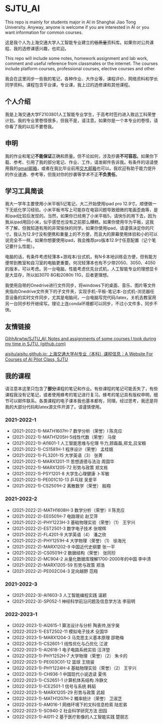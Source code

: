 # SJTU_AI

This repo is mainly for students major in AI in Shanghai Jiao Tong University. Anyway, anyone is welcome if you are interested in AI or you want information for common courses.

这是我个人为上海交通大学人工智能专业建立的~~低质量~~资料库。如果你对公共课程、我的选修课感兴趣，也欢迎。

This repo will include some notes, homework assignment and lab work, comment and useful reference from classmates or the internet. The courses include platform courses, professional courses, elective courses and other.

我会在这里同步一些我的笔记，各种作业、大作业等，课程评价，网络资料和学长同学资料。课程包含平台课，专业课，我上过的选修课和其他课程。

## 个人介绍

我是上海交通大学F2103801人工智能专业学生，于高考时签约进入致远工科荣誉计划。我的专业里卷怪很多，但我不是，请注意。如果你是一个本专业的卷怪，请你看了我的以后不要卷我。

## 申明

我的作业和笔记**不能保证**正确和质量。但不论如何，涉及抄袭**不可容忍**。如果你下载、参考、引用了我的部分笔记、作业、工作，请发邮件告诉我。有条件的话请使用我的[gmail邮箱](mailto:wangkailing151@gmail.com)，或者在我比毕业前用[交大邮箱](mailto:wangkailing151@sjtu.edu.cn)也可以。我欢迎有助于能力提升的作业速通、参考等，但我对你的抄袭等学术不正**不负责任**。

## 学习工具简谈

我大一学年主要使用小米平板5记笔记，大二开始使用ipad pro 12.9寸。顺便做一下无纸化学习经验。小米平板书写上可能存在电容问题导致细微的笔画歪曲等，是和ipad比较后发现的。当然，如果你已经用了小米平板5，请快乐的用下去，因为我从ipad用回小米，似乎感觉也没有之前那么糟糕。如果你使用华为平板，这我不了解，但我知道有用的非常愉快的同学。如果你使用ipad，请谨慎决定你的尺寸。我认为12.9寸没有便携和重量上的不方便，而且大的屏幕使用体验和小的可以说完全不一样。如果你想要使用ipad，我会推荐pro版本12.9寸任意配置（记个笔记要什么性能）。

电脑的话，有条件考虑轻薄本+游戏本/台式机，有N卡本地训练会方便，但有能方便带到教室和自习室的电脑更重要。何况轻薄本也有不少带2050、3050、4050的版本，可以考虑。另一台电脑，性能考虑优先台式机，人工智能专业的理想显卡是大显存，所以如3070 8G和2080ti 11G，后者更理想。

我使用自带的Onedrive进行文件同步，将windows下的桌面、音乐、图片等文件夹指向Onedrive文件夹下的子文件夹，实现手机-平板-笔记本-台式机-浏览器任意设备的实时文件同步，尤其是电脑间，一台电脑写完代码/latex，关机去教室用另一台同步秒开继续写。理论上连conda环境都可以同步，不过小文件多，同步不快。

## 友情链接

[GihhArwtw/SJTU_AI: Notes and assignments of some courses I took during my time in SJTU. (github.com)](https://github.com/GihhArwtw/SJTU_AI)

[aisjtu/aisjtu.github.io: 上海交通大学AI专业（本科）课程信息｜A Website For Courses of AI Pilot Class, SJTU](https://github.com/aisjtu/aisjtu.github.io)

## 我的课程

请注意本这里只包含了**部分**课程的笔记和作业。有些课程的笔记可能丢失了，有些课程我没有记笔记，或者使用蜂考的笔记进行复习。蜂考的笔记具有版权申明，细节可以邮件联系。各类课程的电子课本我也基本都有，同理。经过思考，我还是将我的大部分代码和latex源文件开源了。请谨慎使用。

### 2021-2022-1

- (2021-2022-1)-MATH1607H-7 数学分析（荣誉）Ⅰ 陈克应
- (2021-2022-1)-MATH1205H-5线性代数（荣誉） 马俊
- (2021-2022-1)-AI1601-1 人工智能思维与伦理 牛力,顾磊磊,郑戈,吕宝粮
- (2021-2022-1)-CS1581H-1 程序设计（荣誉） 孟桂娥
- (2021-2022-1)-FL3201-15 大学英语（3） 张菁
- (2021-2022-1)-MARX1201-11 思想道德与法治 周国华
- (2021-2022-1)-MARX1205-72 形势与政策 郑文栋
- (2021-2022-1)-PSY1201-8 大学生心理健康 卜军敏
- (2021-2022-1)-PE001C10-13 乒乓球 吴爱平
- (2021-2022-1)-CS2501H-2 离散数学（荣誉） 殷翔



### 2021-2022-2

- (2021-2022-2)-MATH1608H-3 数学分析（荣誉）Ⅱ 陈克应
- (2021-2022-2)-EE0501H-7 电路理论 赵艾萍 
- (2021-2022-2)-PHY1223H-3 基础物理实验（荣誉）（1） 王宇兴
- (2021-2022-2)-EST2501-3 数字电子技术 张增辉
- (2021-2022-2)-FL4201-9 大学英语（4） 潘之欣
- (2021-2022-2)-PHY1251H-4 大学物理（荣誉）（1） 徐海光
- (2021-2022-2)-MARX1202-9 中国近代史纲要 张一平
- (2021-2022-2)-CS0501H-2 数据结构（荣誉） 张同珍
- (2021-2022-2)-MC904-2 从量化数据库理解1700-2000年的中国 李中清
- (2021-2022-2)-MARX1205-59 形势与政策 郑浩
- (2021-2022-2)-PE002C04-3 定向越野 范翔



### 2021-2022-3

- (2021-2022-3)-AI1603-3 人工智能编程实践 温颖
- (2021-2022-3)-SP052-1 神经科学前沿问题及信息学方法 李丽明



### 2022-2023-1

- (2022-2023-1)-AI2615-1 算法设计与分析 陶表帅,张宇昊
- (2022-2023-1)-EST2502-11 模拟电子技术 殳国华
- (2022-2023-1)-MARX1204-3 马克思主义基本原理 邵艳梅
- (2022-2023-1)-CS2601-1 线性优化与凸优化 江波
- (2022-2023-1)-AI2618-1 电子电路系统实验 汪洋堃
- (2022-2023-1)-PHY1252H-7 大学物理（荣誉）（2） 朱卡的
- (2022-2023-1)-PE003C01-12 篮球 王晓骏
- (2022-2023-1)-PHY1224H-4 基础物理实验（荣誉）（2） 王宇兴
- (2022-2023-1)-CH936-1 中国现代小说选读 夏伟
- (2022-2023-1)-CS2651-1 计算机体系结构 冷静文
- (2022-2023-1)-ICE2501-1 信号与系统 韩韬
- (2022-2023-1)-MARX1205-29 形势与政策 武超
- (2022-2023-1)-MATH1207H-2 概率统计（荣誉） 卫淑芝
- (2022-2023-1)-AM016-1 网络环境下的文科信息检索 陆宏弟
- (2022-2023-1)-SO940-2 社会科学研究方法 田园
- (2022-2023-1)-AI011-2 基于医疗影像的人工智能实践 楚朋志
